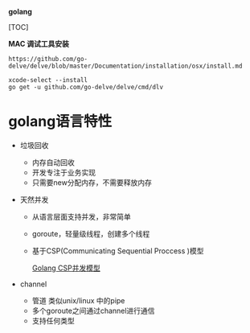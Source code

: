 **golang**

[TOC]

**MAC 调试工具安装**

`https://github.com/go-delve/delve/blob/master/Documentation/installation/osx/install.md`

```
xcode-select --install
go get -u github.com/go-delve/delve/cmd/dlv
```



# golang语言特性

- 垃圾回收

  - 内存自动回收
  - 开发专注于业务实现
  - 只需要new分配内存，不需要释放内存

- 天然并发

  - 从语言层面支持并发，非常简单

  - goroute，轻量级线程，创建多个线程

  - 基于CSP(Communicating Sequential Proccess )模型

    [Golang CSP并发模型](https://www.jianshu.com/p/36e246c6153d)

- channel

  - 管道 类似unix/linux 中的pipe
  - 多个goroute之间通过channel进行通信
  - 支持任何类型